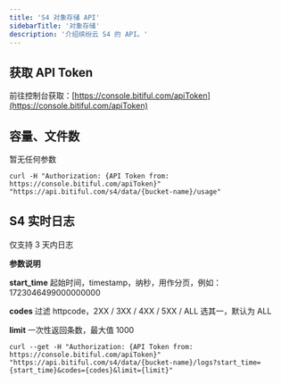 ```yaml
---
title: 'S4 对象存储 API'
sidebarTitle: '对象存储'
description: '介绍缤纷云 S4 的 API。'
---
```


## 获取 API Token

前往控制台获取：[https://console.bitiful.com/apiToken](https://console.bitiful.com/apiToken)

## 容量、文件数
暂无任何参数

```shell
curl -H "Authorization: {API Token from: https://console.bitiful.com/apiToken}" "https://api.bitiful.com/s4/data/{bucket-name}/usage"
```

## S4 实时日志
仅支持 3 天内日志

<Tip>

**参数说明**

**start_time**   起始时间，timestamp，纳秒，用作分页，例如：1723046499000000000

**codes**        过滤 httpcode，2XX / 3XX / 4XX / 5XX / ALL 选其一，默认为 ALL

**limit**        一次性返回条数，最大值 1000

</Tip>

```shell
curl --get -H "Authorization: {API Token from: https://console.bitiful.com/apiToken}" "https://api.bitiful.com/s4/data/{bucket-name}/logs?start_time={start_time}&codes={codes}&limit={limit}"
```


